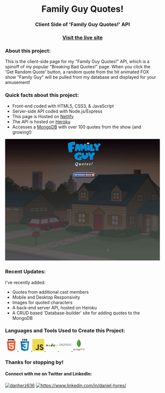 

<h1 align="center"> Family Guy Quotes! </h1>

<h3 align="center">Client Side of 'Family Guy Quotes!' API</h3>
<h3 align="center"> <a href="https://family-guy-quotes.netlify.app/">Visit the live site</a></h3>

<h3 align="left">About this project:</h3>
<p align="left">
This is the client-side page for my "Family Guy Quotes!" API, which is a spinoff of my popular "Breaking Bad Quotes!" page. When you click the 'Get Random Quote' button, a random quote from the hit animated FOX show "Family Guy" will be pulled from my database and displayed for your amusement!
</p>

<h3 align="left">Quick facts about this project:</h3>
<p align="left">
<ul>
<li> Front-end coded with HTML5, CSS3, & JavaScript</li>
<li> Server-side API coded with Node.js/Express </li> 
<li> This page is Hosted on <a href="https://app.netlify.com/drop"> Netlify </a> </li> 
<li> The API is hosted on <a href="https://heroku.com/">Heroku</a> </li>
<li> Accesses a <a href="https://www.mongodb.com/">MongoDB</a> with over 100 quotes from the show (and growing!)</li>
<!----- <li> </li> ---->
</ul>
</p>

<p align="center">
  <img src="https://github.com/d-herz/family-guy-quotes-client/blob/main/fg-readme.gif" alt="animated" />
</p>


<h3 align="left">Recent Updates:</h3>
<p align="left">
I've recently added:
<ul>
<li> Quotes from additional cast members </li>
<li> Mobile and Desktop Responsivity </li>
<li> Images for quoted characters </li>
<li> A back-end server API, hosted on Heroku</li> 
<li> A CRUD based 'Database-builder' site for adding quotes to the MongoDB </li>
<!----- <li> </li> ---->
</ul>
</p>


<h3 align="left">Languages and Tools Used to Create this Project:</h3>
<p align="left"> <a href="https://www.w3.org/html/" target="_blank" rel="noreferrer"> <img src="https://raw.githubusercontent.com/devicons/devicon/master/icons/html5/html5-original-wordmark.svg" alt="html5" width="40" height="40"/> </a> <a href="https://www.w3schools.com/css/" target="_blank" rel="noreferrer"> <img src="https://raw.githubusercontent.com/devicons/devicon/master/icons/css3/css3-original-wordmark.svg" alt="css3" width="40" height="40"/> </a> <a href="https://developer.mozilla.org/en-US/docs/Web/JavaScript" target="_blank" rel="noreferrer"> <img src="https://raw.githubusercontent.com/devicons/devicon/master/icons/javascript/javascript-original.svg" alt="javascript" width="40" height="40"/> </a> <a href="https://nodejs.org" target="_blank" rel="noreferrer"> <img src="https://raw.githubusercontent.com/devicons/devicon/master/icons/nodejs/nodejs-original-wordmark.svg" alt="nodejs" width="40" height="40"/> </a>  <a href="https://expressjs.com" target="_blank" rel="noreferrer"> <img src="https://raw.githubusercontent.com/devicons/devicon/master/icons/express/express-original-wordmark.svg" alt="express" width="40" height="40"/> </a> <a href="https://www.mongodb.com/" target="_blank" rel="noreferrer"> <img src="https://raw.githubusercontent.com/devicons/devicon/master/icons/mongodb/mongodb-original-wordmark.svg" alt="mongodb" width="40" height="40"/> </a></p>


<h3 align="left">Thanks for stopping by!</h3>
<h4> Connect with me on Twitter and LinkedIn:</h4>
<p align="left">
<a href="https://twitter.com/danherz636" target="blank"><img align="center" src="https://raw.githubusercontent.com/rahuldkjain/github-profile-readme-generator/master/src/images/icons/Social/twitter.svg" alt="danherz636" height="30" width="40" /></a>
<a href="https://www.linkedin.com/in/daniel-hyres/" target="blank"><img align="center" src="https://raw.githubusercontent.com/rahuldkjain/github-profile-readme-generator/master/src/images/icons/Social/linked-in-alt.svg" alt="https://www.linkedin.com/in/daniel-hyres/" height="30" width="40" /></a>
</p>




